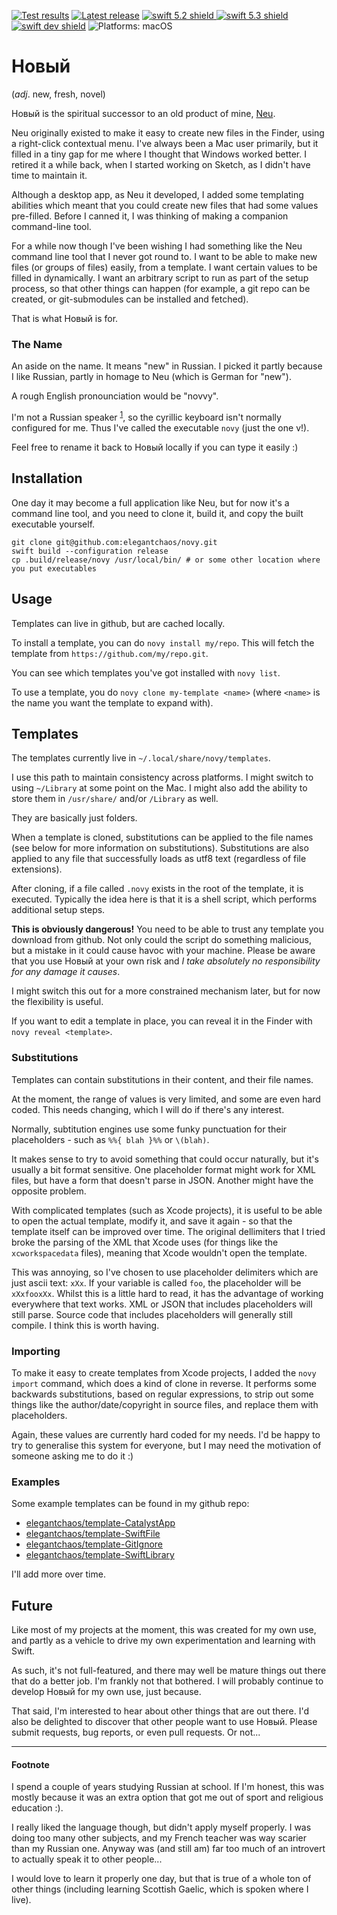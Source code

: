 [comment]: <> (Header Generated by ActionStatus 1.0.2 - 320)

[![Test results][tests shield]][actions] [![Latest release][release shield]][releases] [![swift 5.2 shield] ![swift 5.3 shield] ![swift dev shield]][swift] ![Platforms: macOS][platforms shield]

[release shield]: https://img.shields.io/github/v/release/elegantchaos/Novy
[platforms shield]: https://img.shields.io/badge/platforms-macOS-lightgrey.svg?style=flat "macOS"
[tests shield]: https://github.com/elegantchaos/Novy/workflows/Tests/badge.svg
[swift 5.2 shield]: https://img.shields.io/badge/swift-5.2-F05138.svg "Swift 5.2"
[swift 5.3 shield]: https://img.shields.io/badge/swift-5.3-F05138.svg "Swift 5.3"
[swift dev shield]: https://img.shields.io/badge/swift-dev-F05138.svg "Swift dev"

[swift]: https://swift.org
[releases]: https://github.com/elegantchaos/Novy/releases
[actions]: https://github.com/elegantchaos/Novy/actions

[comment]: <> (End of ActionStatus Header)

# Новый

(_adj_. new, fresh, novel)

Новый is the spiritual successor to an old product of mine, [Neu](https://elegantchaos.com/neu/).

Neu originally existed to make it easy to create new files in the Finder, using a right-click contextual menu. I've always been a Mac user primarily, but it filled in a tiny gap for me where I thought that Windows worked better. I retired it a while back, when I started working on Sketch, as I didn't have time to maintain it. 

Although a desktop app, as Neu it developed, I added some templating abilities which meant that you could create new files that had some values pre-filled. Before I canned it, I was thinking of making a companion command-line tool.

For a while now though I've been wishing I had something like the Neu command line tool that I never got round to. I want to be able to make new files (or groups of files) easily, from a template. I want certain values to be filled in dynamically. I want an arbitrary script to run as part of the setup process, so that other things can happen (for example, a git repo can be created, or git-submodules can be installed and fetched).

That is what Новый is for. 

### The Name

An aside on the name. It means "new" in Russian. I picked it partly because I like Russian, partly in homage to Neu (which is German for "new"). 

A rough English pronounciation would be "novvy". 

I'm not a Russian speaker <sup>[1](#footnote)</sup>, so the cyrillic keyboard isn't normally configured for me. Thus I've called the executable `novy` (just the one v!). 

Feel free to rename it back to Новый locally if you can type it easily :)

## Installation

One day it may become a full application like Neu, but for now it's a command line tool, and you need to clone it, build it, and copy the built executable yourself.

    git clone git@github.com:elegantchaos/novy.git
    swift build --configuration release
    cp .build/release/novy /usr/local/bin/ # or some other location where you put executables


## Usage

Templates can live in github, but are cached locally.

To install a template, you can do `novy install my/repo`. This will fetch the template from `https://github.com/my/repo.git`.

You can see which templates you've got installed with `novy list`. 

To use a template, you do `novy clone my-template <name>` (where `<name>` is the name you want the template to expand with).

## Templates

The templates currently live in `~/.local/share/novy/templates`. 

I use this path to maintain consistency across platforms. I might switch to using `~/Library` at some point on the Mac. I might also add the ability to store them in `/usr/share/` and/or `/Library` as well.

They are basically just folders. 

When a template is cloned, substitutions can be applied to the file names (see below for more information on substitutions). Substitutions are also applied to any file that successfully loads as utf8 text (regardless of file extensions).

After cloning, if a file called `.novy` exists in the root of the template, it is executed. Typically the idea here is that it is a shell script, which performs additional setup steps. 

**This is obviously dangerous!** You need to be able to trust any template you download from github. Not only could the script do something malicious, but a mistake in it could cause havoc with your machine. Please be aware that you use Новый at your own risk and _I take absolutely no responsibility for any damage it causes_. 

I might switch this out for a more constrained mechanism later, but for now the flexibility is useful.

If you want to edit a template in place, you can reveal it in the Finder with `novy reveal <template>`.

### Substitutions

Templates can contain substitutions in their content, and their file names. 

At the moment, the range of values is very limited, and some are even hard coded. This needs changing, which I will do if there's any interest.

Normally, subtitution engines use some funky punctuation for their placeholders - such as `%%{ blah }%%` or `\(blah)`. 

It makes sense to try to avoid something that could occur naturally, but it's usually a bit format sensitive. One placeholder format might work for XML files, but have a form that doesn't parse in JSON. Another might have the opposite problem.

With complicated templates (such as Xcode projects), it is useful to be able to open the actual template, modify it, and save it again - so that the template itself can be improved over time. The original dellimiters that I tried broke the parsing of the XML that Xcode uses (for things like the `xcworkspacedata` files), meaning that Xcode wouldn't open the template. 

This was annoying, so I've chosen to use placeholder delimiters which are just ascii text: `xXx`. If your variable is called `foo`, the placeholder will be `xXxfooxXx`.  Whilst this is a little hard to read, it has the advantage of working everywhere that text works. XML or JSON that includes placeholders will still parse. Source code that includes placeholders will generally still compile. I think this is worth having.

### Importing

To make it easy to create templates from Xcode projects, I added the `novy import` command, which does a kind of clone in reverse. It performs some backwards substitutions, based on regular expressions, to strip out some things like the author/date/copyright in source files, and replace them with placeholders.

Again, these values are currently hard coded for my needs. I'd be happy to try to generalise this system for everyone, but I may need the motivation of someone asking me to do it :)

### Examples

Some example templates can be found in my github repo:

- [elegantchaos/template-CatalystApp](https://github.com/elegantchaos/template-CatalystApp)
- [elegantchaos/template-SwiftFile](https://github.com/elegantchaos/template-SwiftFile)
- [elegantchaos/template-GitIgnore](https://github.com/elegantchaos/template-GitIgnore)
- [elegantchaos/template-SwiftLibrary](https://github.com/elegantchaos/template-SwiftLibrary)

I'll add more over time.

## Future

Like most of my projects at the moment, this was created for my own use, and partly as a vehicle to drive my own experimentation and learning with Swift.

As such, it's not full-featured, and there may well be mature things out there that do a better job. I'm frankly not that bothered. I will probably continue to develop Новый for my own use, just because. 

That said, I'm interested to hear about other things that are out there. I'd also be delighted to discover that other people want to use Новый. Please submit requests, bug reports, or even pull requests. Or not...

---

#### Footnote
I spend a couple of years studying Russian at school. If I'm honest, this was mostly because it was an extra option that got me out of sport and religious education :). 

I really liked the language though, but didn't apply myself properly. I was doing too many other subjects, and my French teacher was way scarier than my Russian one. Anyway was (and still am) far too much of an introvert to actually speak it to other people...

I would love to learn it properly one day, but that is true of a whole ton of other things (including learning Scottish Gaelic, which is spoken where I live).
